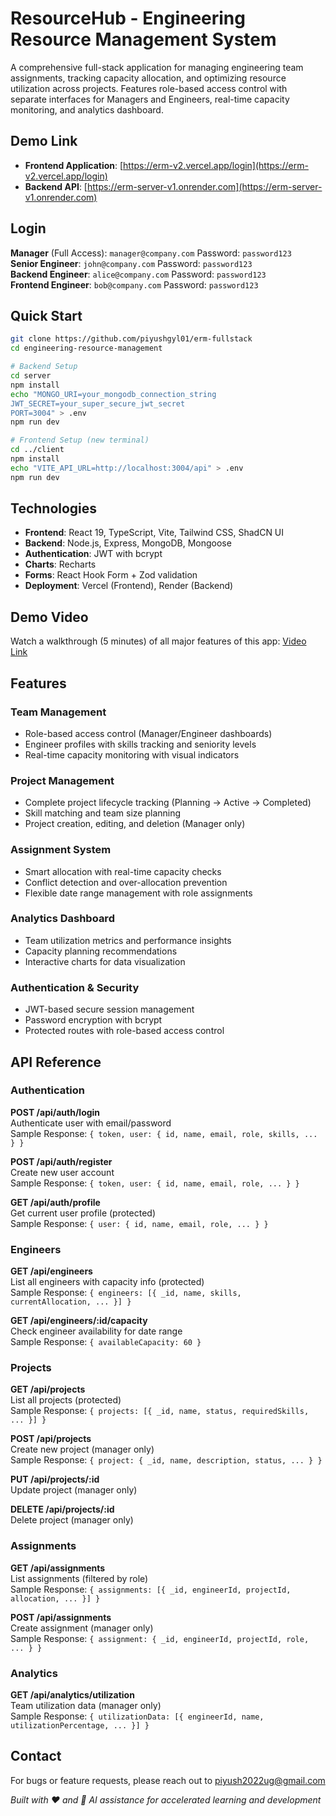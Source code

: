 # **ResourceHub - Engineering Resource Management System**

A comprehensive full-stack application for managing engineering team assignments, tracking capacity allocation, and optimizing resource utilization across projects. Features role-based access control with separate interfaces for Managers and Engineers, real-time capacity monitoring, and analytics dashboard.

## **Demo Link**
- **Frontend Application**: [https://erm-v2.vercel.app/login](https://erm-v2.vercel.app/login)
- **Backend API**: [https://erm-server-v1.onrender.com](https://erm-server-v1.onrender.com)

## **Login**
**Manager** (Full Access): `manager@company.com` Password: `password123`  
**Senior Engineer**: `john@company.com` Password: `password123`  
**Backend Engineer**: `alice@company.com` Password: `password123`  
**Frontend Engineer**: `bob@company.com` Password: `password123`

## **Quick Start**

```bash
git clone https://github.com/piyushgyl01/erm-fullstack
cd engineering-resource-management

# Backend Setup
cd server
npm install
echo "MONGO_URI=your_mongodb_connection_string
JWT_SECRET=your_super_secure_jwt_secret
PORT=3004" > .env
npm run dev

# Frontend Setup (new terminal)
cd ../client
npm install
echo "VITE_API_URL=http://localhost:3004/api" > .env
npm run dev
```

## **Technologies**
* **Frontend**: React 19, TypeScript, Vite, Tailwind CSS, ShadCN UI
* **Backend**: Node.js, Express, MongoDB, Mongoose
* **Authentication**: JWT with bcrypt
* **Charts**: Recharts
* **Forms**: React Hook Form + Zod validation
* **Deployment**: Vercel (Frontend), Render (Backend)

## **Demo Video**
Watch a walkthrough (5 minutes) of all major features of this app: [Video Link](https://youtu.be/ieuyr1FEawk)

## **Features**

### **Team Management**
* Role-based access control (Manager/Engineer dashboards)
* Engineer profiles with skills tracking and seniority levels
* Real-time capacity monitoring with visual indicators

### **Project Management** 
* Complete project lifecycle tracking (Planning → Active → Completed)
* Skill matching and team size planning
* Project creation, editing, and deletion (Manager only)

### **Assignment System**
* Smart allocation with real-time capacity checks
* Conflict detection and over-allocation prevention
* Flexible date range management with role assignments

### **Analytics Dashboard**
* Team utilization metrics and performance insights
* Capacity planning recommendations
* Interactive charts for data visualization

### **Authentication & Security**
* JWT-based secure session management
* Password encryption with bcrypt
* Protected routes with role-based access control

## **API Reference**

### **Authentication**
**POST /api/auth/login**  
Authenticate user with email/password  
Sample Response: `{ token, user: { id, name, email, role, skills, ... } }`

**POST /api/auth/register**  
Create new user account  
Sample Response: `{ token, user: { id, name, email, role, ... } }`

**GET /api/auth/profile**  
Get current user profile (protected)  
Sample Response: `{ user: { id, name, email, role, ... } }`

### **Engineers**
**GET /api/engineers**  
List all engineers with capacity info (protected)  
Sample Response: `{ engineers: [{ _id, name, skills, currentAllocation, ... }] }`

**GET /api/engineers/:id/capacity**  
Check engineer availability for date range  
Sample Response: `{ availableCapacity: 60 }`

### **Projects**
**GET /api/projects**  
List all projects (protected)  
Sample Response: `{ projects: [{ _id, name, status, requiredSkills, ... }] }`

**POST /api/projects**  
Create new project (manager only)  
Sample Response: `{ project: { _id, name, description, status, ... } }`

**PUT /api/projects/:id**  
Update project (manager only)  

**DELETE /api/projects/:id**  
Delete project (manager only)

### **Assignments**
**GET /api/assignments**  
List assignments (filtered by role)  
Sample Response: `{ assignments: [{ _id, engineerId, projectId, allocation, ... }] }`

**POST /api/assignments**  
Create assignment (manager only)  
Sample Response: `{ assignment: { _id, engineerId, projectId, role, ... } }`

### **Analytics**
**GET /api/analytics/utilization**  
Team utilization data (manager only)  
Sample Response: `{ utilizationData: [{ engineerId, name, utilizationPercentage, ... }] }`

## **Contact**

For bugs or feature requests, please reach out to piyush2022ug@gmail.com

*Built with ❤️ and 🤖 AI assistance for accelerated learning and development*